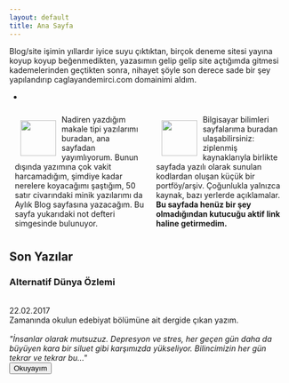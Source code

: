 ```yaml
---
layout: default
title: Ana Sayfa
---
```

Blog/site işimin yıllardır iyice suyu çıktıktan, birçok deneme sitesi yayına koyup koyup beğenmedikten, yazasımın gelip gelip site açtığımda gitmesi kademelerinden geçtikten sonra, nihayet şöyle son derece sade bir şey yapılandırıp caglayandemirci.com domainimi aldım. 

*
<div style="display: flex;">
<div style="margin: 10px;">
<img src="../images/iconnp.png" style="margin: 10px; float: left; height: 64px; width: 64px;">
Nadiren yazdığım makale tipi yazılarımı buradan, ana sayfadan yayımlıyorum. Bunun dışında yazımına çok vakit harcamadığım, şimdiye kadar nerelere koyacağımı şaştığım, 50 satır civarındaki minik yazılarımı da Aylık Blog sayfasına yazacağım. Bu sayfa yukarıdaki not defteri simgesinde bulunuyor.
</div>

<div style="margin: 10px;">
<img src="../images/iconcs.jpg" style="margin: 10px; float: left; height: 64px; width: 64px;">
Bilgisayar bilimleri sayfalarıma buradan ulaşabilirsiniz: ziplenmiş kaynaklarıyla birlikte sayfada yazılı olarak sunulan kodlardan oluşan küçük bir portföy/arşiv. Çoğunlukla yalnızca kaynak, bazı yerlerde açıklamalar. <b>Bu sayfada henüz bir şey olmadığından kutucuğu aktif link haline getirmedim.</b>
</div>
</div>

## Son Yazılar

<div class="article_window"><h3>Alternatif Dünya Özlemi</h3><br>22.02.2017<br>Zamanında okulun edebiyat bölümüne ait dergide çıkan yazım.<br><br><i>"İnsanlar olarak mutsuzuz. Depresyon ve stres, her geçen gün daha da büyüyen kara bir siluet gibi karşımızda yükseliyor. Bilincimizin her gün tekrar ve tekrar bu..."</i><br><a href="articles/alternatif-dunya-ozlemi"><button class="article_button">Okuyayım</button></a><br><br></div>
